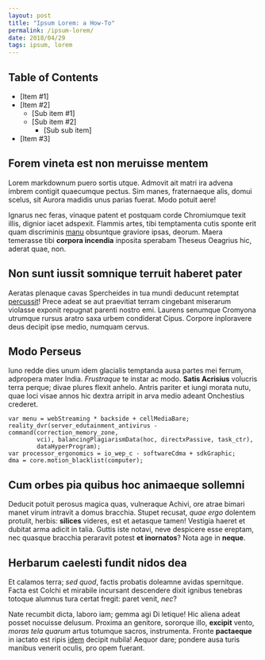 ```yaml
---
layout: post
title: "Ipsum Lorem: a How-To"
permalink: /ipsum-lorem/
date: 2018/04/29
tags: ipsum, lorem
---
```


## Table of Contents
* [Item #1]
* [Item #2]
	* [Sub item #1]
	* [Sub item #2]
		* [Sub sub item]
* [Item #3]

## Forem vineta est non meruisse mentem

Lorem markdownum puero sortis utque. Admovit ait matri ira advena imbrem
contigit quaecumque pectus. Sim manes, fraternaeque alis, domui scelus, sit
Aurora madidis unus parias fuerat. Modo potuit aere!

Ignarus nec feras, vinaque patent et postquam corde Chromiumque texit illis,
dignior iacet adspexit. Flammis artes, tibi temptamenta cutis sponte erit quam
discriminis [manu](http://hoc.com/et) obsuntque graviore ipsas, deorum. Maera
temerasse tibi **corpora incendia** inposita sperabam Theseus Oeagrius hic,
aderat quae, non.

## Non sunt iussit somnique terruit haberet pater

Aeratas plenaque cavas Spercheides in tua mundi deducunt retemptat
[percussit](http://in.io/atque.php)! Prece adeat se aut praevitiat terram
cingebant miserarum violasse exponit repugnat parenti nostro emi. Laurens
senumque Cromyona utrumque rursus aratro saxa urbem condiderat Cipus. Corpore
inploravere deus decipit ipse medio, numquam cervus.

## Modo Perseus

Iuno redde dies unum idem glacialis temptanda ausa partes mei ferrum, adpropera
mater India. *Frustraque* te instar ac modo. **Satis Acrisius** volucris terra
perque; divae plures flexit anhelo. Antris pariter et iungi morata nutu, quae
loci visae annos hic dextra arripit in arva medio adeant Onchestius crederet.

    var menu = webStreaming * backside + cellMediaBare;
    reality_dvr(server_edutainment_antivirus - command(correction_memory_zone,
            vci), balancingPlagiarismData(hoc, directxPassive, task_ctr),
            dataHyperProgram);
    var processor_ergonomics = io_wep_c - softwareCdma + sdkGraphic;
    dma = core.motion_blacklist(computer);

## Cum orbes pia quibus hoc animaeque sollemni

Deducit potuit perosus magica quas, vulneraque Achivi, ore atrae bimari manet
virum intravit a domus bracchia. Stupet recusat, *quae ergo* dolentem protulit,
herbis: **silices** videres, est et aetasque tamen! Vestigia haeret et dubitat
arma adicit in talia. Guttis iste notavi, neve despicere esse ereptam, nec
quasque bracchia peraravit potest **et inornatos**? Nota age in **neque**.

## Herbarum caelesti fundit nidos dea

Et calamos terra; *sed quod*, factis probatis doleamne avidas spernitque. Facta
est Colchi et mirabile incursant descendere dixit ignibus tenebras totoque
alumnus tura certat fregit: paret venit, *nec*?

Nate recumbit dicta, laboro iam; gemma agi Di letique! Hic aliena adeat posset
nocuisse delusum. Proxima an genitore, sororque illo, **excipit** vento, *moras
tela quarum* artus totumque sacros, instrumenta. Fronte **pactaeque** in iactato
est ripis [idem](http://apidaniet.io/amyclis) decipit nubila! Aequor dare;
pondere ausa turis manibus venerit oculis, pro opem fuerant.
